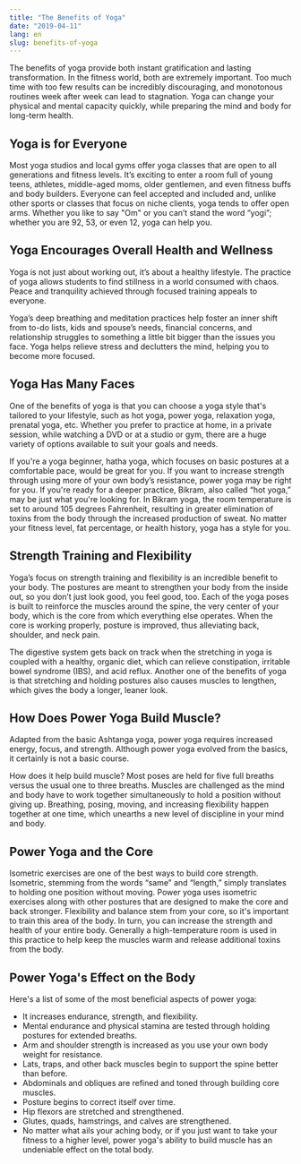 ```yaml
---
title: "The Benefits of Yoga"
date: "2019-04-11"
lang: en
slug: benefits-of-yoga
---
```


The benefits of yoga provide both instant gratification and lasting transformation. In the fitness world, both are extremely important. Too much time with too few results can be incredibly discouraging, and monotonous routines week after week can lead to stagnation. Yoga can change your physical and mental capacity quickly, while preparing the mind and body for long-term health.

## Yoga is for Everyone

Most yoga studios and local gyms offer yoga classes that are open to all generations and fitness levels. It’s exciting to enter a room full of young teens, athletes, middle-aged moms, older gentlemen, and even fitness buffs and body builders. Everyone can feel accepted and included and, unlike other sports or classes that focus on niche clients, yoga tends to offer open arms. Whether you like to say "Om" or you can’t stand the word “yogi”; whether you are 92, 53, or even 12, yoga can help you.

## Yoga Encourages Overall Health and Wellness

Yoga is not just about working out, it’s about a healthy lifestyle. The practice of yoga allows students to find stillness in a world consumed with chaos. Peace and tranquility achieved through focused training appeals to everyone.

Yoga’s deep breathing and meditation practices help foster an inner shift from to-do lists, kids and spouse’s needs, financial concerns, and relationship struggles to something a little bit bigger than the issues you face. Yoga helps relieve stress and declutters the mind, helping you to become more focused.

## Yoga Has Many Faces

One of the benefits of yoga is that you can choose a yoga style that's tailored to your lifestyle, such as hot yoga, power yoga, relaxation yoga, prenatal yoga, etc. Whether you prefer to practice at home, in a private session, while watching a DVD or at a studio or gym, there are a huge variety of options available to suit your goals and needs.

If you're a yoga beginner, hatha yoga, which focuses on basic postures at a comfortable pace, would be great for you. If you want to increase strength through using more of your own body’s resistance, power yoga may be right for you. If you're ready for a deeper practice, Bikram, also called “hot yoga,” may be just what you're looking for. In Bikram yoga, the room temperature is set to around 105 degrees Fahrenheit, resulting in greater elimination of toxins from the body through the increased production of sweat. No matter your fitness level, fat percentage, or health history, yoga has a style for you.

## Strength Training and Flexibility

Yoga’s focus on strength training and flexibility is an incredible benefit to your body. The postures are meant to strengthen your body from the inside out, so you don’t just look good, you feel good, too. Each of the yoga poses is built to reinforce the muscles around the spine, the very center of your body, which is the core from which everything else operates. When the core is working properly, posture is improved, thus alleviating back, shoulder, and neck pain.

The digestive system gets back on track when the stretching in yoga is coupled with a healthy, organic diet, which can relieve constipation, irritable bowel syndrome (IBS), and acid reflux. Another one of the benefits of yoga is that stretching and holding postures also causes muscles to lengthen, which gives the body a longer, leaner look.

## How Does Power Yoga Build Muscle?

Adapted from the basic Ashtanga yoga, power yoga requires increased energy, focus, and strength. Although power yoga evolved from the basics, it certainly is not a basic course.

How does it help build muscle? Most poses are held for five full breaths versus the usual one to three breaths. Muscles are challenged as the mind and body have to work together simultaneously to hold a position without giving up. Breathing, posing, moving, and increasing flexibility happen together at one time, which unearths a new level of discipline in your mind and body.

## Power Yoga and the Core

Isometric exercises are one of the best ways to build core strength. Isometric, stemming from the words “same” and “length,” simply translates to holding one position without moving. Power yoga uses isometric exercises along with other postures that are designed to make the core and back stronger. Flexibility and balance stem from your core, so it's important to train this area of the body. In turn, you can increase the strength and health of your entire body. Generally a high-temperature room is used in this practice to help keep the muscles warm and release additional toxins from the body.

## Power Yoga's Effect on the Body

Here's a list of some of the most beneficial aspects of power yoga:

* It increases endurance, strength, and flexibility.
* Mental endurance and physical stamina are tested through holding postures for extended breaths.
* Arm and shoulder strength is increased as you use your own body weight for resistance.
* Lats, traps, and other back muscles begin to support the spine better than before.
* Abdominals and obliques are refined and toned through building core muscles.
* Posture begins to correct itself over time.
* Hip flexors are stretched and strengthened.
* Glutes, quads, hamstrings, and calves are strengthened.
* No matter what ails your aching body, or if you just want to take your fitness to a higher level, power yoga's ability to build muscle has an undeniable effect on the total body.
